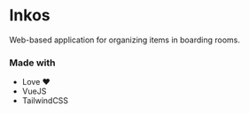 # Inkos

Web-based application for organizing items in boarding rooms.

### Made with

- Love :heart:
- VueJS
- TailwindCSS
